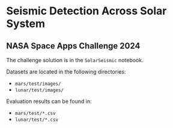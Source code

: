 # Seismic Detection Across Solar System

## NASA Space Apps Challenge 2024

The challenge solution is in the `SolarSeismic` notebook.

Datasets are located in the following directories:
- `mars/test/images/`
- `lunar/test/images/`

Evaluation results can be found in:
- `mars/test/*.csv`
- `lunar/test/*.csv`